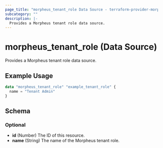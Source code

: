 ```yaml
---
page_title: "morpheus_tenant_role Data Source - terraform-provider-morpheus"
subcategory: ""
description: |-
  Provides a Morpheus tenant role data source.
---
```


# morpheus_tenant_role (Data Source)

Provides a Morpheus tenant role data source.

## Example Usage

```terraform
data "morpheus_tenant_role" "example_tenant_role" {
  name = "Tenant Admin"
}
```

<!-- schema generated by tfplugindocs -->
## Schema

### Optional

- **id** (Number) The ID of this resource.
- **name** (String) The name of the Morpheus tenant role.
